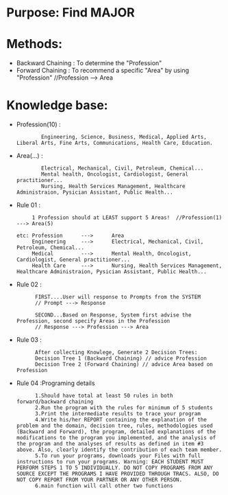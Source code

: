 # Purpose: Find MAJOR

# Methods: 
* Backward Chaining :  To determine the "Profession"
* Forward Chaining : To recommend a specific "Area" by using "Profession" //Profession --> Area

# Knowledge base:

* Profession(10) : 

              Engineering, Science, Business, Medical, Applied Arts, Liberal Arts, Fine Arts, Communications, Health Care, Education.

* Area(...) : 

              Electrical, Mechanical, Civil, Petroleum, Chemical...
              Mental health, Oncologist, Cardiologist, General practitioner...
              Nursing, Health Services Management, Healthcare Administraion, Pysician Assistant, Public Health...

* Rule 01 : 
           
           1 Profession should at LEAST support 5 Areas!  //Profession(1) ---> Area(5)

      etc: Profession      --->      Area                
           Engineering     --->      Electrical, Mechanical, Civil, Petroleum, Chemical...
           Medical         --->      Mental Health, Oncologist, Cardiologist, General practitioner...
           Health Care     --->      Nursing, Health Services Management, Healthcare Administraion, Pysician Assistant, Public Health...
       
* Rule 02 : 
            
            FIRST....User will response to Prompts from the SYSTEM
            // Prompt ---> Response
            
            SECOND...Based on Response, System first advise the Profession, second specify Areas in the Profession 
            // Response ---> Profession ---> Area
            
* Rule 03 : 

            After collecting Knowlege, Generate 2 Decision Trees:
            Decision Tree 1 (Backward Chaining) // advice Profession
            Decision Tree 2 (Forward Chaining) // advice Area based on Profession
            
* Rule 04 :Programing details
            
            1.Should have total at least 50 rules in both forward/backward chaining
            2.Run the program with the rules for minimum of 5 students
            3.Print the intermediate results to trace your program
            4.Write his/her REPORT containing the explanation of the problem and the domain, decision tree, rules, methodologies used (Backward and Forward), the program, detailed explanations of the modifications to the program you implemented, and the analysis of the program and the analyses of results as defined in item #3 above. Also, clearly identify the contribution of each team member.
            5.To run your programs, downloads your Files with full instructions to run your programs. Warning: EACH STUDENT MUST PERFORM STEPS 1 TO 5 INDIVIDUALLY. DO NOT COPY PROGRAMS FROM ANY SOURCE EXCEPT THE PROGRAMS I HAVE PROVIDED THROUGH TRACS. ALSO, DO NOT COPY REPORT FROM YOUR PARTNER OR ANY OTHER PERSON.
            6.main function will call other two functions
            
